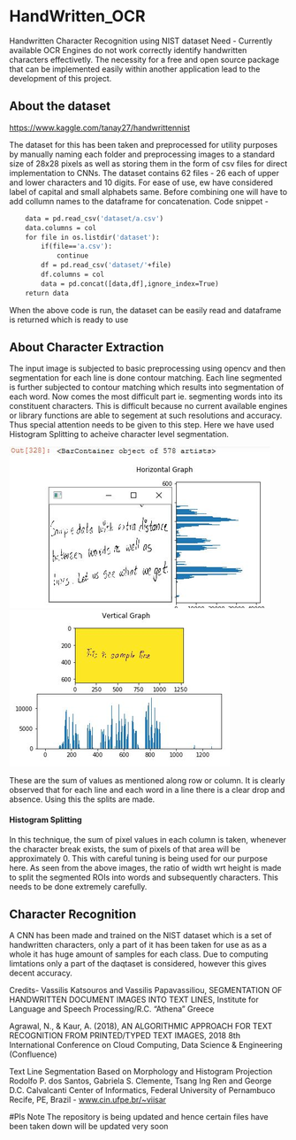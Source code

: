 # HandWritten_OCR
Handwritten Character Recognition using NIST dataset
Need - Currently available OCR Engines do not work correctly identify handwritten characters effectivetly. The necessity for a free and open source package that can be implemented easily within another application lead to the development of this project.
## About the dataset
https://www.kaggle.com/tanay27/handwrittennist

The dataset for this has been taken and preprocessed for utility purposes by manually naming each folder and preprocessing images to a standard size of 28x28 pixels as well as storing them in the form of csv files for direct implementation to CNNs.
The dataset contains 62 files - 26 each of upper and lower characters and 10 digits. For ease of use, ew have considered label of capital and small alphabets same.
Before combining one will have to add collumn names to the dataframe for concatenation.
Code snippet  - 
``` def initialise():
    data = pd.read_csv('dataset/a.csv')
    data.columns = col
    for file in os.listdir('dataset'):
        if(file=='a.csv'):
            continue
        df = pd.read_csv('dataset/'+file)
        df.columns = col
        data = pd.concat([data,df],ignore_index=True)
    return data 
 ```   
When the above code is run, the dataset can be easily read and dataframe is returned which is ready to use

## About Character Extraction
The input image is subjected to basic preprocessing using opencv and then segmentation for each line is done contour matching.
Each line segmented is further subjected to contour matching which results into segmentation of each word. 
Now comes the most difficult part ie. segmenting words into its constituent characters. 
This is difficult because no current available engines or library functions are able to segement at such resolutions and accuracy.
Thus special attention needs to be given to this step.
Here we have used Histogram Splitting to acheive character level segmentation.

![alt text](https://github.com/Tanay-27/HandWritten_OCR/blob/main/h.JPG)
![alt text](https://github.com/Tanay-27/HandWritten_OCR/blob/main/v.JPG)

These are the sum of values as mentioned along row or column. It is clearly observed that for each line and each word in a line there is a clear drop and absence. 
Using this the splits are made. 
#### Histogram Splitting
In this technique, the sum of pixel values in each column is taken, whenever the character break exists, the sum of pixels of that area will be approximately 0.
This with careful tuning is being used for our purpose here.
As seen from the above images, the ratio of width wrt height is made to split the segmented ROIs into words and subsequently characters. This needs to be done extremely carefully.

## Character Recognition
A CNN has been made and trained on the NIST dataset which is a set of handwritten characters, only a part of it has been taken for use as as a whole it has huge amount of samples for each class. Due to computing limtations only a part of the daqtaset is considered, however this gives decent accuracy.

Credits-
Vassilis Katsouros and Vassilis Papavassiliou, SEGMENTATION OF HANDWRITTEN DOCUMENT IMAGES INTO TEXT LINES, 
Institute for Language and Speech Processing/R.C. “Athena” Greece

Agrawal, N., & Kaur, A. (2018), AN ALGORITHMIC APPROACH FOR TEXT RECOGNITION FROM PRINTED/TYPED TEXT IMAGES,
2018 8th International Conference on Cloud Computing, Data Science & Engineering (Confluence)

Text Line Segmentation Based on Morphology and Histogram Projection 
Rodolfo P. dos Santos, Gabriela S. Clemente, Tsang Ing Ren and George D.C. Calvalcanti Center of Informatics, 
Federal University of Pernambuco Recife, PE, Brazil - www.cin.ufpe.br/~viisar

#Pls Note 
The repository is being updated and hence certain files have been taken down will be updated very soon
